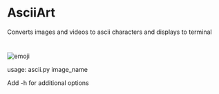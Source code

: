 # AsciiArt
Converts images and videos to ascii characters and displays to terminal
#
![emoji](https://user-images.githubusercontent.com/11508260/92060625-20fbf480-ed49-11ea-9eeb-d11c2a546e40.png)

usage: ascii.py image_name

Add -h for additional options
